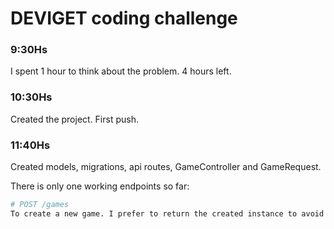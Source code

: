 # DEVIGET coding challenge

### 9:30Hs
I spent 1 hour to think about the problem. 4 hours left.

### 10:30Hs 
Created the project. First push.

### 11:40Hs
Created models, migrations, api routes, GameController and GameRequest.

There is only one working endpoints so far:
```bash
# POST /games
To create a new game. I prefer to return the created instance to avoid another hit to the API. It could have been a link to the resource as well.
```